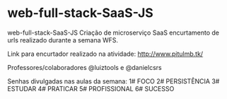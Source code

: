 # web-full-stack-SaaS-JS
web-full-stack-SaaS-JS Criação de microserviço SaaS encurtamento de urls realizado durante a semana WFS.

Link para encurtador realizado na atividade: http://www.pitulmb.tk/

Professores/colaboradores @luiztools e @danielcsrs

Senhas divulgadas nas aulas da semana:
1# FOCO
2# PERSISTÊNCIA
3# ESTUDAR
4# PRATICAR
5# PROFISSIONAL
6# SUCESSO
